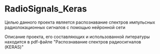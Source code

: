 # RadioSignals_Keras
 
Целью данного проекта является распознавание спектров импульсных радиолокационных сигналов с помощью нейронной сети

Описание проекта, его составляющих и использованной литературы находится в pdf-файле "Распознавание спектров радиосигналов (KERAS)"
